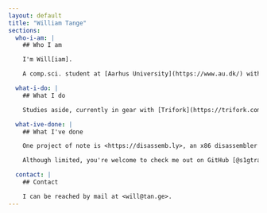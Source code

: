 ```yaml
---
layout: default
title: "William Tange"
sections:
  who-i-am: |
    ## Who I am

    I'm Will[iam].

    A comp.sci. student at [Aarhus University](https://www.au.dk/) with a passion for anything from low-level systems programming to high-level user interactions.

  what-i-do: |
    ## What I do

    Studies aside, currently in gear with [Trifork](https://trifork.com/), mostly toying with TypeScript, with everything from Kubernetes and Splunk sprinkled in on the side.

  what-ive-done: |
    ## What I've done

    One project of note is <https://disassemb.ly>, an x86 disassembler written in Rust compiled to WebAssembly and published on GitHub Pages.

    Although limited, you're welcome to check me out on GitHub [@s1gtrap](https://github.com/s1gtrap).

  contact: |
    ## Contact

    I can be reached by mail at <will@tan.ge>.
---
```

